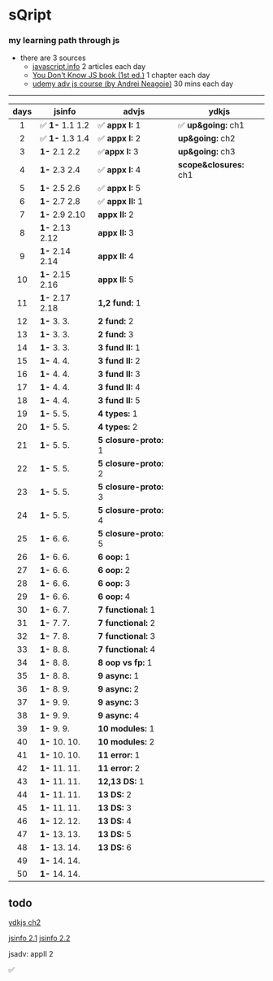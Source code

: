 # sQript

### my learning path through js

-   there are 3 sources
    -   [javascript.info](https://javascript.info) 2 articles each day
    -   [You Don't Know JS book (1st ed.)](https://github.com/getify/You-Dont-Know-JS/tree/1st-ed) 1 chapter each day
    -   [udemy adv js course (by Andrei Neagoie)](https://www.udemy.com/course/advanced-javascript-concepts/) 30 mins each day

---

| days | jsinfo            | advjs                  | ydkjs                   |
| :--: | ----------------- | ---------------------- | ----------------------- |
|  1   | ✅ **1-** 1.1 1.2 | ✅ **appx I:** 1       | ✅ **up&going:** ch1    |
|  2   | ✅ **1-** 1.3 1.4 | ✅ **appx I:** 2       | **up&going:** ch2       |
|  3   | **1-** 2.1 2.2    | ✅**appx I:** 3        | **up&going:** ch3       |
|  4   | **1-** 2.3 2.4    | ✅ **appx I:** 4       | **scope&closures:** ch1 |
|  5   | **1-** 2.5 2.6    | ✅ **appx I:** 5       |                         |
|  6   | **1-** 2.7 2.8    | ✅ **appx II:** 1      |                         |
|  7   | **1-** 2.9 2.10   | **appx II:** 2         |                         |
|  8   | **1-** 2.13 2.12  | **appx II:** 3         |                         |
|  9   | **1-** 2.14 2.14  | **appx II:** 4         |                         |
|  10  | **1-** 2.15 2.16  | **appx II:** 5         |                         |
|  11  | **1-** 2.17 2.18  | **1,2 fund:** 1        |                         |
|  12  | **1-** 3. 3.      | **2 fund:** 2          |                         |
|  13  | **1-** 3. 3.      | **2 fund:** 3          |                         |
|  14  | **1-** 3. 3.      | **3 fund II:** 1       |                         |
|  15  | **1-** 4. 4.      | **3 fund II:** 2       |                         |
|  16  | **1-** 4. 4.      | **3 fund II:** 3       |                         |
|  17  | **1-** 4. 4.      | **3 fund II:** 4       |                         |
|  18  | **1-** 4. 4.      | **3 fund II:** 5       |                         |
|  19  | **1-** 5. 5.      | **4 types:** 1         |                         |
|  20  | **1-** 5. 5.      | **4 types:** 2         |                         |
|  21  | **1-** 5. 5.      | **5 closure-proto:** 1 |                         |
|  22  | **1-** 5. 5.      | **5 closure-proto:** 2 |                         |
|  23  | **1-** 5. 5.      | **5 closure-proto:** 3 |                         |
|  24  | **1-** 5. 5.      | **5 closure-proto:** 4 |                         |
|  25  | **1-** 6. 6.      | **5 closure-proto:** 5 |                         |
|  26  | **1-** 6. 6.      | **6 oop:** 1           |                         |
|  27  | **1-** 6. 6.      | **6 oop:** 2           |                         |
|  28  | **1-** 6. 6.      | **6 oop:** 3           |                         |
|  29  | **1-** 6. 6.      | **6 oop:** 4           |                         |
|  30  | **1-** 6. 7.      | **7 functional:** 1    |                         |
|  31  | **1-** 7. 7.      | **7 functional:** 2    |                         |
|  32  | **1-** 7. 8.      | **7 functional:** 3    |                         |
|  33  | **1-** 8. 8.      | **7 functional:** 4    |                         |
|  34  | **1-** 8. 8.      | **8 oop vs fp:** 1     |                         |
|  35  | **1-** 8. 8.      | **9 async:** 1         |                         |
|  36  | **1-** 8. 9.      | **9 async:** 2         |                         |
|  37  | **1-** 9. 9.      | **9 async:** 3         |                         |
|  38  | **1-** 9. 9.      | **9 async:** 4         |                         |
|  39  | **1-** 9. 9.      | **10 modules:** 1      |                         |
|  40  | **1-** 10. 10.    | **10 modules:** 2      |                         |
|  41  | **1-** 10. 10.    | **11 error:** 1        |                         |
|  42  | **1-** 11. 11.    | **11 error:** 2        |                         |
|  43  | **1-** 11. 11.    | **12,13 DS:** 1        |                         |
|  44  | **1-** 11. 11.    | **13 DS:** 2           |                         |
|  45  | **1-** 11. 11.    | **13 DS:** 3           |                         |
|  46  | **1-** 12. 12.    | **13 DS:** 4           |                         |
|  47  | **1-** 13. 13.    | **13 DS:** 5           |                         |
|  48  | **1-** 13. 14.    | **13 DS:** 6           |                         |
|  49  | **1-** 14. 14.    |                        |                         |
|  50  | **1-** 14. 14.    |                        |                         |

## todo

[ydkjs ch2](https://github.com/getify/You-Dont-Know-JS/blob/1st-ed/up%20%26%20going/ch2.md)

[jsinfo 2.1](https://javascript.info/hello-world)
[jsinfo 2.2](https://javascript.info/structure)

jsadv: appII 2

✅
